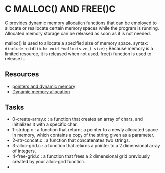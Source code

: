 # C MALLOC() AND FREE()C
C provides dynamic memory allocation functions that can be employed to allocate 
or reallocate certain memory spaces while the program is running. Allocated
memory storage can be released as soon as it is not needed. 

malloc() is used to allocate a specified size of memory space.
syntax:
	```
	#include <stdlib.h>
	void *malloc(size_t size);
	```
Because memory is a limited resource, it is released when not used.
free() function is used to release it.

## Resources
+ [pointers and dynamic memory](https://www.youtube.com/watch?v=_8-ht2AKyH4&list=PL2_aWCzGMAwLZp6LMUKI3cc7pgGsasm2_&index=12)
+ [Dynamic memory allocation](https://www.youtube.com/watch?v=xDVC3wKjS64&list=PL2_aWCzGMAwLZp6LMUKI3cc7pgGsasm2_&index=13)

## Tasks
- 0-create-array.c :  a function that creates an array of chars, and initializes it with a specific char.
- 1-strdup.c : a function that returns a pointer to a newly allocated space in memory, which contains a copy of the string given as a parameter.
- 2-str-concat.c : a function that concatenates two strings.
- 3-alloc-grid.c : a function that returns a pointer to a 2 dimensional array of integers.
- 4-free-grid.c : a function that frees a 2 dimensional grid previously created by your alloc-grid function.
-


